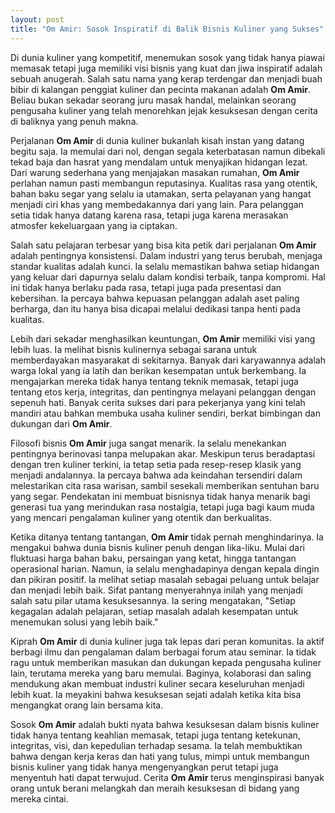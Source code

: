 ```yaml
---
layout: post
title: "Om Amir: Sosok Inspiratif di Balik Bisnis Kuliner yang Sukses"
---
```


Di dunia kuliner yang kompetitif, menemukan sosok yang tidak hanya piawai memasak tetapi juga memiliki visi bisnis yang kuat dan jiwa inspiratif adalah sebuah anugerah. Salah satu nama yang kerap terdengar dan menjadi buah bibir di kalangan penggiat kuliner dan pecinta makanan adalah **Om Amir**. Beliau bukan sekadar seorang juru masak handal, melainkan seorang pengusaha kuliner yang telah menorehkan jejak kesuksesan dengan cerita di baliknya yang penuh makna.

Perjalanan **Om Amir** di dunia kuliner bukanlah kisah instan yang datang begitu saja. Ia memulai dari nol, dengan segala keterbatasan namun dibekali tekad baja dan hasrat yang mendalam untuk menyajikan hidangan lezat. Dari warung sederhana yang menjajakan masakan rumahan, **Om Amir** perlahan namun pasti membangun reputasinya. Kualitas rasa yang otentik, bahan baku segar yang selalu ia utamakan, serta pelayanan yang hangat menjadi ciri khas yang membedakannya dari yang lain. Para pelanggan setia tidak hanya datang karena rasa, tetapi juga karena merasakan atmosfer kekeluargaan yang ia ciptakan.

Salah satu pelajaran terbesar yang bisa kita petik dari perjalanan **Om Amir** adalah pentingnya konsistensi. Dalam industri yang terus berubah, menjaga standar kualitas adalah kunci. Ia selalu memastikan bahwa setiap hidangan yang keluar dari dapurnya selalu dalam kondisi terbaik, tanpa kompromi. Hal ini tidak hanya berlaku pada rasa, tetapi juga pada presentasi dan kebersihan. Ia percaya bahwa kepuasan pelanggan adalah aset paling berharga, dan itu hanya bisa dicapai melalui dedikasi tanpa henti pada kualitas.

Lebih dari sekadar menghasilkan keuntungan, **Om Amir** memiliki visi yang lebih luas. Ia melihat bisnis kulinernya sebagai sarana untuk memberdayakan masyarakat di sekitarnya. Banyak dari karyawannya adalah warga lokal yang ia latih dan berikan kesempatan untuk berkembang. Ia mengajarkan mereka tidak hanya tentang teknik memasak, tetapi juga tentang etos kerja, integritas, dan pentingnya melayani pelanggan dengan sepenuh hati. Banyak cerita sukses dari para pekerjanya yang kini telah mandiri atau bahkan membuka usaha kuliner sendiri, berkat bimbingan dan dukungan dari **Om Amir**.

Filosofi bisnis **Om Amir** juga sangat menarik. Ia selalu menekankan pentingnya berinovasi tanpa melupakan akar. Meskipun terus beradaptasi dengan tren kuliner terkini, ia tetap setia pada resep-resep klasik yang menjadi andalannya. Ia percaya bahwa ada keindahan tersendiri dalam melestarikan cita rasa warisan, sambil sesekali memberikan sentuhan baru yang segar. Pendekatan ini membuat bisnisnya tidak hanya menarik bagi generasi tua yang merindukan rasa nostalgia, tetapi juga bagi kaum muda yang mencari pengalaman kuliner yang otentik dan berkualitas.

Ketika ditanya tentang tantangan, **Om Amir** tidak pernah menghindarinya. Ia mengakui bahwa dunia bisnis kuliner penuh dengan lika-liku. Mulai dari fluktuasi harga bahan baku, persaingan yang ketat, hingga tantangan operasional harian. Namun, ia selalu menghadapinya dengan kepala dingin dan pikiran positif. Ia melihat setiap masalah sebagai peluang untuk belajar dan menjadi lebih baik. Sifat pantang menyerahnya inilah yang menjadi salah satu pilar utama kesuksesannya. Ia sering mengatakan, "Setiap kegagalan adalah pelajaran, setiap masalah adalah kesempatan untuk menemukan solusi yang lebih baik."

Kiprah **Om Amir** di dunia kuliner juga tak lepas dari peran komunitas. Ia aktif berbagi ilmu dan pengalaman dalam berbagai forum atau seminar. Ia tidak ragu untuk memberikan masukan dan dukungan kepada pengusaha kuliner lain, terutama mereka yang baru memulai. Baginya, kolaborasi dan saling mendukung akan membuat industri kuliner secara keseluruhan menjadi lebih kuat. Ia meyakini bahwa kesuksesan sejati adalah ketika kita bisa mengangkat orang lain bersama kita.

Sosok **Om Amir** adalah bukti nyata bahwa kesuksesan dalam bisnis kuliner tidak hanya tentang keahlian memasak, tetapi juga tentang ketekunan, integritas, visi, dan kepedulian terhadap sesama. Ia telah membuktikan bahwa dengan kerja keras dan hati yang tulus, mimpi untuk membangun bisnis kuliner yang tidak hanya mengenyangkan perut tetapi juga menyentuh hati dapat terwujud. Cerita **Om Amir** terus menginspirasi banyak orang untuk berani melangkah dan meraih kesuksesan di bidang yang mereka cintai.
